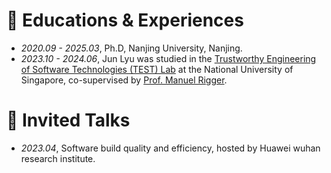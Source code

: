 
# 📖 Educations & Experiences
- *2020.09 - 2025.03*, Ph.D, Nanjing University, Nanjing.
- *2023.10 - 2024.06*, Jun Lyu was studied in the [Trustworthy Engineering of Software Technologies (TEST) Lab](https://nus-test.github.io/) at the National University of Singapore, co-supervised by [Prof. Manuel Rigger](https://www.manuelrigger.at/).

# 💬 Invited Talks
- *2023.04*, Software build quality and efficiency, hosted by Huawei wuhan research institute.
